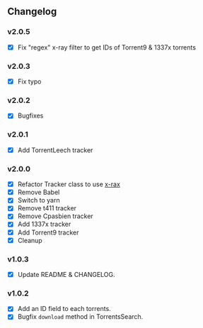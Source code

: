 ## Changelog

### v2.0.5

- [x] Fix "regex" x-ray filter to get IDs of Torrent9 & 1337x torrents

### v2.0.3

- [x] Fix typo

### v2.0.2

- [x] Bugfixes

### v2.0.1

- [x] Add TorrentLeech tracker

### v2.0.0

- [x] Refactor Tracker class to use [x-rax](https://www.npmjs.com/package/x-ray)
- [x] Remove Babel
- [x] Switch to yarn
- [x] Remove t411 tracker
- [x] Remove Cpasbien tracker
- [x] Add 1337x tracker
- [x] Add Torrent9 tracker
- [x] Cleanup

### v1.0.3

- [x] Update README & CHANGELOG.

### v1.0.2

- [x] Add an ID field to each torrents.
- [x] Bugfix `download` method in TorrentsSearch.